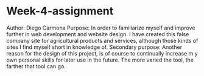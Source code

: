# Week-4-assignment
Author: Diego Carmona
Purpose: In order to familiarize myself and improve further in web development and website design. I have created this false company site for agricultural products and services, although those kinds of sites I find myself short in knowledge of.
Secondary purpose: Another reason for the design of this project, is of course to continually increase m y own personal skills for later use in the future. The more varied the tool, the farther that tool can go.